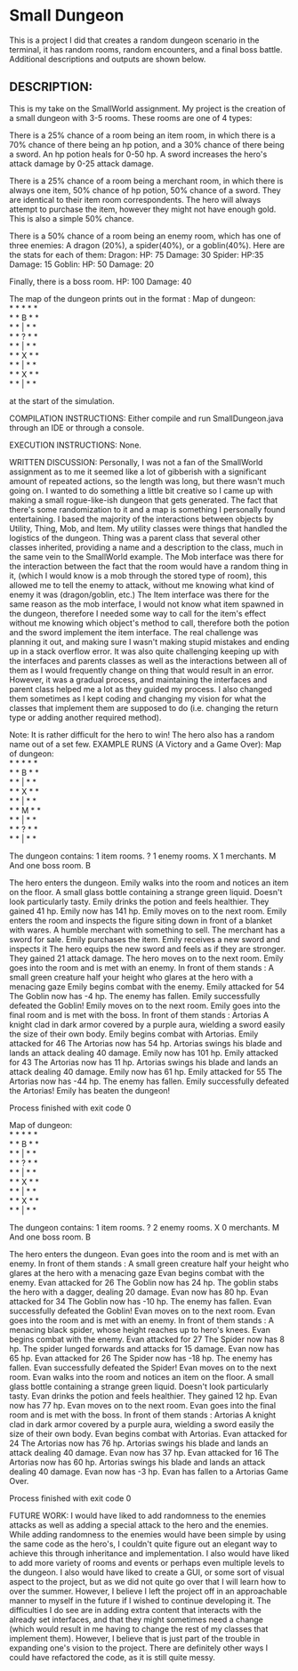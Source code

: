 # Small Dungeon
This is a project I did that creates a random dungeon scenario in the terminal, it has random rooms, random encounters, and a final boss battle. Additional descriptions and outputs are shown below.
## DESCRIPTION:
This is my take on the SmallWorld assignment.
My project is the creation of a small dungeon with 3-5 rooms.
These rooms are one of 4 types:

There is a 25% chance of a room being an item room, in which there is a 70% chance of there being an hp potion,
and a 30% chance of there being a sword.
An hp potion heals for 0-50 hp.
A sword increases the hero's attack damage by 0-25 attack damage.

There is a 25% chance of a room being a merchant room, in which there is always one item, 50% chance of hp potion,
50% chance of a sword. They are identical to their item room correspondents.
The hero will always attempt to purchase the item, however they might not
have enough gold. This is also a simple 50% chance.

There is a 50% chance of a room being an enemy room, which has one of three enemies: A dragon (20%), a spider(40%), or a goblin(40%).
Here are the stats for each of them:
Dragon: 
HP: 75
Damage: 30
Spider:
HP:35
Damage: 15
Goblin:
HP: 50
Damage: 20

Finally, there is a boss room.
HP: 100
Damage: 40

The map of the dungeon prints out in the format : 
Map of dungeon:  
\* * * * *  
\* * B * *  
\* * | * *  
\* * ? * *  
\* * | * *  
\* * X * *  
\* * | * *  
\* * X * *  
\* * | * *  

at the start of the simulation.

COMPILATION INSTRUCTIONS:
Either compile and run SmallDungeon.java through an IDE or through a console.

EXECUTION INSTRUCTIONS:
None.

WRITTEN DISCUSSION:
Personally, I was not a fan of the SmallWorld assignment as to me it seemed like a lot of gibberish with a significant amount of repeated actions,
so the length was long, but there wasn't much going on. I wanted to do something a little bit creative so I came up with making a small rogue-like-ish
dungeon that gets generated. The fact that there's some randomization to it and a map is something I personally found entertaining.
I based the majority of the interactions between objects by Utility, Thing, Mob, and Item. My utility classes were things that handled the logistics of the 
dungeon. Thing was a parent class that several other classes inherited, providing a name and a description to the class, much in the same vein to the
SmallWorld example. The Mob interface was there for the interaction between the fact that the room would have a random thing in it, (which I would know
is a mob through the stored type of room), this allowed me to tell the enemy to attack, without me knowing what kind of enemy it was (dragon/goblin, etc.)
The Item interface was there for the same reason as the mob interface, I would not know what item spawned in the dungeon, therefore I needed some way
to call for the item's effect without me knowing which object's method to call, therefore both the potion and the sword implement the item interface.
The real challenge was planning it out, and making sure I wasn't making stupid mistakes and ending up in a stack overflow error. It was also quite challenging
keeping up with the interfaces and parents classes as well as the interactions between all of them as I would frequently change on thing that would result
in an error. However, it was a gradual process, and maintaining the interfaces and parent class helped me a lot as they guided my process. I also changed them
sometimes as I kept coding and changing my vision for what the classes that implement them are supposed to do (i.e. changing the return type or adding another
required method).

Note: It is rather difficult for the hero to win! The hero also has a random name out of a set few.
EXAMPLE RUNS (A Victory and a Game Over):
Map of dungeon:    
\* * * * *  
\* * B * *  
\* * | * *  
\* * X * *   
\* * | * *   
\* * M * *   
\* * | * *   
\* * ? * *   
\* * | * *   

The dungeon contains: 
1 item rooms. ?
1 enemy rooms. X
1 merchants. M
And one boss room. B

The hero enters the dungeon.
Emily walks into the room and notices an item on the floor.
A small glass bottle containing a strange green liquid. Doesn't look particularly tasty.
Emily drinks the potion and feels healthier. They gained 41 hp.
Emily now has 141 hp.
Emily moves on to the next room.
Emily enters the room and inspects the figure siting down in front of a blanket with wares.
A humble merchant with something to sell.
The merchant has a sword for sale.
Emily purchases the item.
Emily receives a new sword and inspects it
The hero equips the new sword and feels as if they are stronger. They gained 21 attack damage.
The hero moves on to the next room.
Emily goes into the room and is met with an enemy. In front of them stands : A small green creature half your height who glares at the hero with a menacing gaze
Emily begins combat with the enemy.
Emily attacked for 54
The Goblin now has -4 hp.
The enemy has fallen. Emily successfully defeated the Goblin!
Emily moves on to the next room.
Emily goes into the final room and is met with the boss. In front of them stands : Artorias A knight clad in dark armor covered by a purple aura, wielding a sword easily the size of their own body.
Emily begins combat with Artorias.
Emily attacked for 46
The Artorias now has 54 hp.
Artorias swings his blade and lands an attack dealing 40 damage.
Emily now has 101 hp.
Emily attacked for 43
The Artorias now has 11 hp.
Artorias swings his blade and lands an attack dealing 40 damage.
Emily now has 61 hp.
Emily attacked for 55
The Artorias now has -44 hp.
The enemy has fallen. Emily successfully defeated the Artorias!
Emily has beaten the dungeon!

Process finished with exit code 0




Map of dungeon:  
\* * * * *  
\* * B * *   
\* * | * *   
\* * ? * *   
\* * | * *   
\* * X * *   
\* * | * *   
\* * X * *   
\* * | * *   

The dungeon contains: 
1 item rooms. ?
2 enemy rooms. X
0 merchants. M
And one boss room. B

The hero enters the dungeon.
Evan goes into the room and is met with an enemy. In front of them stands : A small green creature half your height who glares at the hero with a menacing gaze
Evan begins combat with the enemy.
Evan attacked for 26
The Goblin now has 24 hp.
The goblin stabs the hero with a dagger, dealing 20 damage.
Evan now has 80 hp.
Evan attacked for 34
The Goblin now has -10 hp.
The enemy has fallen. Evan successfully defeated the Goblin!
Evan moves on to the next room.
Evan goes into the room and is met with an enemy. In front of them stands : A menacing black spider, whose height reaches up to hero's knees.
Evan begins combat with the enemy.
Evan attacked for 27
The Spider now has 8 hp.
The spider lunged forwards and attacks for 15 damage.
Evan now has 65 hp.
Evan attacked for 26
The Spider now has -18 hp.
The enemy has fallen. Evan successfully defeated the Spider!
Evan moves on to the next room.
Evan walks into the room and notices an item on the floor.
A small glass bottle containing a strange green liquid. Doesn't look particularly tasty.
Evan drinks the potion and feels healthier. They gained 12 hp.
Evan now has 77 hp.
Evan moves on to the next room.
Evan goes into the final room and is met with the boss. In front of them stands : Artorias A knight clad in dark armor covered by a purple aura, wielding a sword easily the size of their own body.
Evan begins combat with Artorias.
Evan attacked for 24
The Artorias now has 76 hp.
Artorias swings his blade and lands an attack dealing 40 damage.
Evan now has 37 hp.
Evan attacked for 16
The Artorias now has 60 hp.
Artorias swings his blade and lands an attack dealing 40 damage.
Evan now has -3 hp.
Evan has fallen to a Artorias
Game Over.

Process finished with exit code 0



FUTURE WORK:
I would have liked to add randomness to the enemies attacks as well as adding a special attack to the hero and the enemies. While adding randomness to the 
enemies would have been simple by using the same code as the hero's, I couldn't quite figure out an elegant way to achieve this through inheritance and implementation.
I also would have liked to add more variety of rooms and events or perhaps even multiple levels to the dungeon. I also would have liked to create a GUI, or some sort of visual
aspect to the project, but as we did not quite go over that I will learn how to over the summer.
However, I believe I left the project off in an approachable manner to myself in the future if I wished to continue
developing it. The difficulties I do see are in adding extra content that interacts with the already set interfaces, and that they might sometimes need a change (which would 
result in me having to change the rest of my classes that implement them). However, I believe that is just part of the trouble in expanding one's vision to the project.
There are definitely other ways I could have refactored the code, as it is still quite messy.
